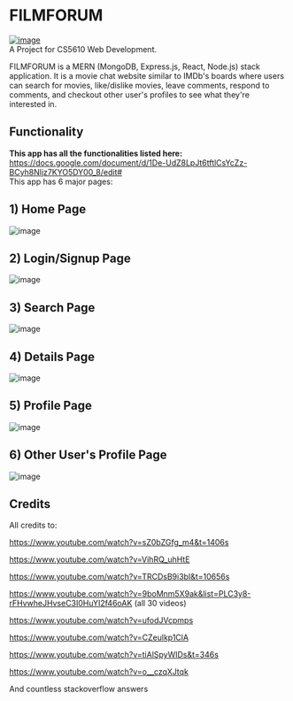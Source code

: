 # FILMFORUM
[![image](https://user-images.githubusercontent.com/45181211/146998889-dccb3081-a46d-4b06-8dfd-c51f83b3b5ee.png)](https://www.youtube.com/watch?v=aU5J4Er21HE)
<br>
A Project for CS5610 Web Development.

FILMFORUM is a MERN (MongoDB, Express.js, React, Node.js) stack application. It is a movie chat website similar to IMDb's boards where users can search for movies, like/dislike movies, leave comments, respond to comments, and checkout other user's profiles to see what they're interested in.

## Functionality
**This app has all the functionalities listed here:** https://docs.google.com/document/d/1De-UdZ8LpJt6tftlCsYcZz-BCyh8Nljz7KYO5DY00_8/edit#
<br>
This app has 6 major pages:
<br>
## 1) Home Page 
![image](https://user-images.githubusercontent.com/45181211/146998088-54e4c1c8-f31d-47af-be11-5f5fb82c1332.png)

## 2) Login/Signup Page
![image](https://user-images.githubusercontent.com/45181211/146998222-79df0e9c-b456-4560-adf5-b0d9515e3795.png)

## 3) Search Page
![image](https://user-images.githubusercontent.com/45181211/146998266-410d9ce5-13c8-4f64-aa86-8c7e72049403.png)

## 4) Details Page
![image](https://user-images.githubusercontent.com/45181211/146998356-502b27c7-6919-4a9e-bc5c-968855f08e63.png)

## 5) Profile Page
![image](https://user-images.githubusercontent.com/45181211/146998395-96c0b7d1-364a-43ed-81b1-efd463b2607c.png)

## 6) Other User's Profile Page
![image](https://user-images.githubusercontent.com/45181211/146998484-6c134cd2-45a0-4cbc-83be-97064a0d6875.png)
 



## Credits
All credits to:

https://www.youtube.com/watch?v=sZ0bZGfg_m4&t=1406s

https://www.youtube.com/watch?v=VihRQ_uhHtE

https://www.youtube.com/watch?v=TRCDsB9i3bI&t=10656s

https://www.youtube.com/watch?v=9boMnm5X9ak&list=PLC3y8-rFHvwheJHvseC3I0HuYI2f46oAK
(all 30 videos)

https://www.youtube.com/watch?v=ufodJVcpmps

https://www.youtube.com/watch?v=CZeulkp1ClA

https://www.youtube.com/watch?v=tiAlSpyWIDs&t=346s

https://www.youtube.com/watch?v=o__czqXJtqk

And countless stackoverflow answers
